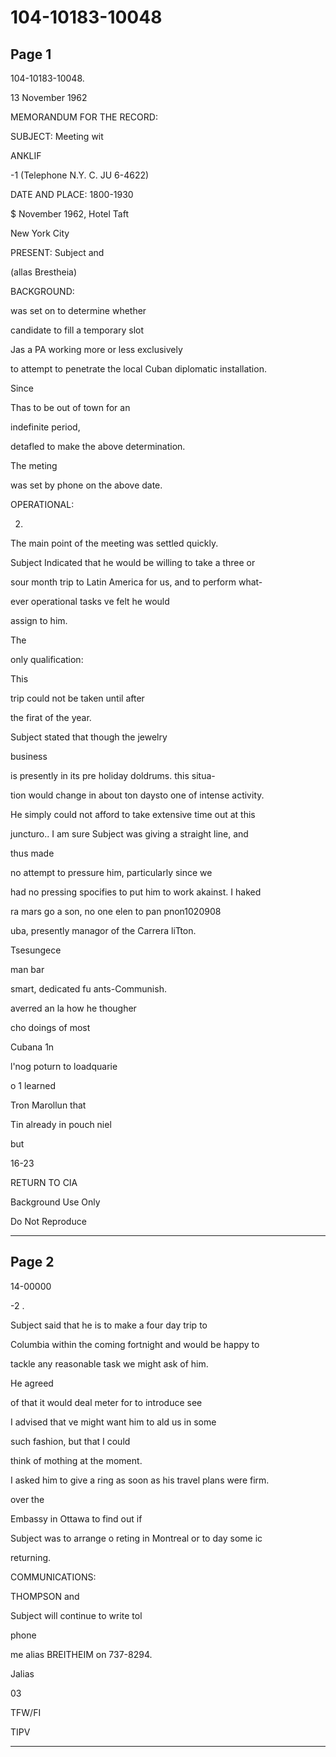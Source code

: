 # 104-10183-10048

## Page 1

104-10183-10048.

13 November 1962

MEMORANDUM FOR THE RECORD:

SUBJECT: Meeting wit

ANKLIF

-1 (Telephone N.Y. C. JU 6-4622)

DATE AND PLACE: 1800-1930

$ November 1962, Hotel Taft

New York City

PRESENT: Subject and

(allas Brestheia)

BACKGROUND:

was set on to determine whether

candidate to fill a temporary slot

Jas a PA working more or less exclusively

to attempt to penetrate the local Cuban diplomatic installation.

Since

Thas to be out of town for an

indefinite period,

detafled to make the above determination.

The meting

was set by phone on the above date.

OPERATIONAL:

2.

The main point of the meeting was settled quickly.

Subject Indicated that he would be willing to take a three or

sour month trip to Latin America for us, and to perform what-

ever operational tasks ve felt he would

assign to him.

The

only qualification:

This

trip could not be taken until after

the firat of the year.

Subject stated that though the jewelry

business

is presently in its pre holiday doldrums. this situa-

tion would change in about ton daysto one of intense activity.

He simply could not afford to take extensive time out at this

juncturo.. I am sure Subject was giving a straight line, and

thus made

no attempt to pressure him, particularly since we

had no pressing spocifies to put him to work akainst. I haked

ra mars go a son, no one elen to pan pnon1020908

uba, presently managor of the Carrera liTton.

Tsesungece

man bar

smart, dedicated fu ants-Communish.

averred an la how he thougher

cho doings of most

Cubana 1n

l'nog poturn to loadquarie

o 1 learned

Tron Marollun that

Tin already in pouch niel

but

16-23

RETURN TO CIA

Background Use Only

Do Not Reproduce

---

## Page 2

14-00000

-2 .

Subject said that he is to make a four day trip to

Columbia within the coming fortnight and would be happy to

tackle any reasonable task we might ask of him.

He agreed

of that it would deal meter for to introduce see

I advised that ve might want him to ald us in some

such fashion, but that I could

think of mothing at the moment.

I asked him to give a ring as soon as his travel plans were firm.

over the

Embassy in Ottawa to find out if

Subject was to arrange o reting in Montreal or to day some ic

returning.

COMMUNICATIONS:

THOMPSON and

Subject will continue to write tol

phone

me alias BREITHEIM on 737-8294.

Jalias

03

TFW/FI

TIPV

---

